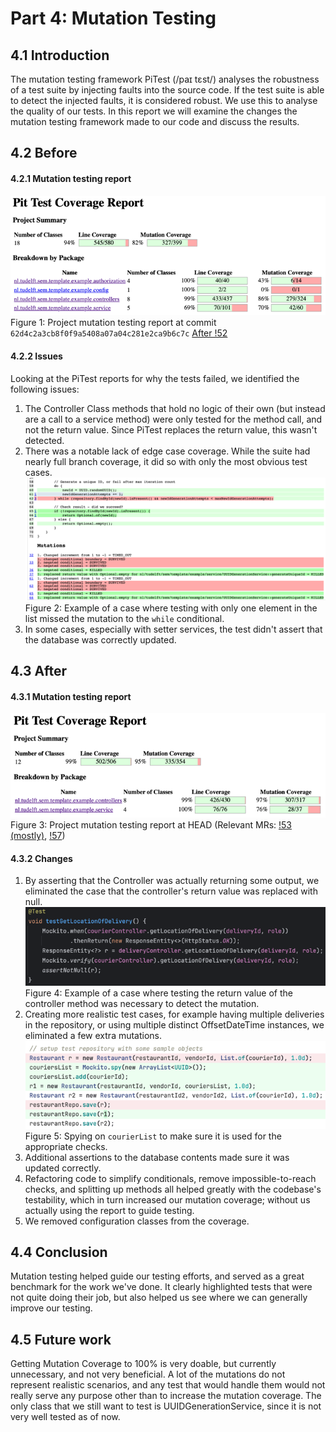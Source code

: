 # Part 4: Mutation Testing

## 4.1 Introduction
The mutation testing framework PiTest (/paɪ tɛst/) analyses the robustness of a test suite by injecting faults into the source code. 
If the test suite is able to detect the injected faults, it is considered robust. We use this to analyse the quality of our tests.
In this report we will examine the changes the mutation testing framework made to our code and discuss the results.
## 4.2 Before
#### 4.2.1 Mutation testing report
![img.png](img.png)
Figure 1: Project mutation testing report at commit `62d4c2a3cb8f0f9a5408a07a04c281e2ca9b6c7c` [After !52](https://gitlab.ewi.tudelft.nl/cse2115/2023-2024/group-14/team-14b/-/merge_requests/52)
#### 4.2.2 Issues
Looking at the PiTest reports for why the tests failed, we identified the following issues:
1. The Controller Class methods that hold no logic of their own (but instead are a call to a service method) were only tested for the method call, and not the return value. Since PiTest replaces the return value, this wasn't detected.
2. There was a notable lack of edge case coverage. While the suite had nearly full branch coverage, it did so with only the most obvious test cases.
   ![img_1.png](img_1.png)
    Figure 2: Example of a case where testing with only one element in the list missed the mutation to the `while` conditional.
3. In some cases, especially with setter services, the test didn't assert that the database was correctly updated. 
## 4.3 After
#### 4.3.1 Mutation testing report
![img_6.png](img_6.png)
Figure 3: Project mutation testing report at HEAD (Relevant MRs: [!53 (mostly)](https://gitlab.ewi.tudelft.nl/cse2115/2023-2024/group-14/team-14b/-/merge_requests/53), [!57](https://gitlab.ewi.tudelft.nl/cse2115/2023-2024/group-14/team-14b/-/merge_requests/57))
#### 4.3.2 Changes
1. By asserting that the Controller was actually returning some output, we eliminated the case that the controller's return value was replaced with null.
    ![img_3.png](img_3.png)
    Figure 4: Example of a case where testing the return value of the controller method was necessary to detect the mutation.
2. Creating more realistic test cases, for example having multiple deliveries in the repository, or using multiple distinct OffsetDateTime instances, we eliminated a few extra mutations. ![img_4.png](img_4.png) Figure 5: Spying on `courierList` to make sure it is used for the appropriate checks.
3. Additional assertions to the database contents made sure it was updated correctly.
4. Refactoring code to simplify conditionals, remove impossible-to-reach checks, and splitting up methods all helped greatly with the codebase's testability, which in turn increased our mutation coverage; without us actually using the report to guide testing.
5. We removed configuration classes from the coverage.

## 4.4 Conclusion
Mutation testing helped guide our testing efforts, and served as a great benchmark for the work we've done. 
It clearly highlighted tests that were not quite doing their job, but also helped us see where we can generally improve our testing.

## 4.5 Future work
Getting Mutation Coverage to 100% is very doable, but currently unnecessary, and not very beneficial. A lot of the mutations do not represent realistic scenarios, and any test that would handle them would not really serve any purpose other than to increase the mutation coverage.
The only class that we still want to test is UUIDGenerationService, since it is not very well tested as of now.
